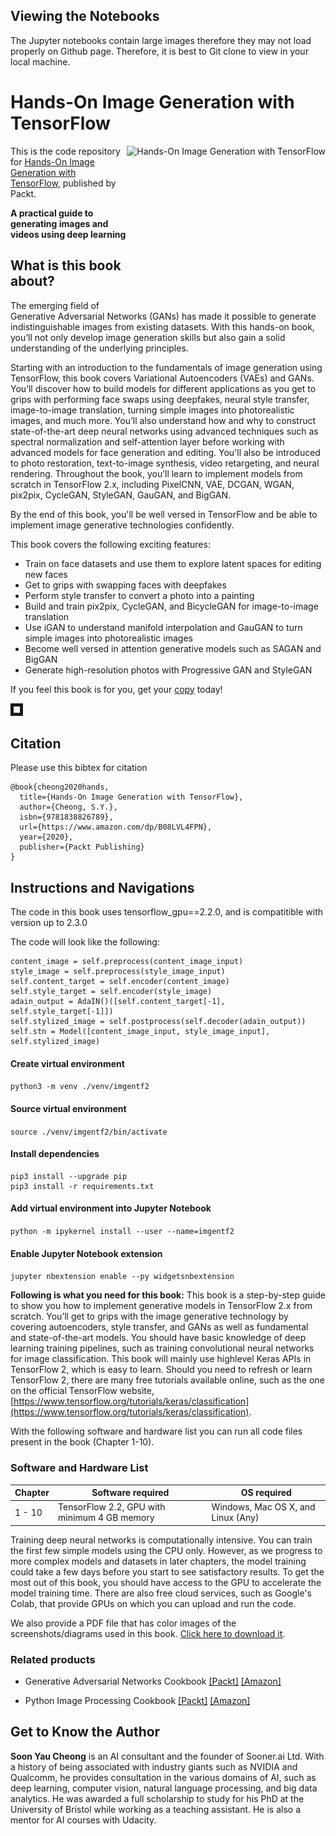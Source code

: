 ## Viewing the Notebooks
The Jupyter notebooks contain large images therefore they may not load properly on Github page. Therefore, it is best to Git clone to view in your local machine.

# Hands-On Image Generation with TensorFlow

<a href="https://www.packtpub.com/product/hands-on-image-generation-with-tensorflow/9781838826789?utm_source=github&utm_medium=repository&utm_campaign=9781838826789"><img src="https://static.packt-cdn.com/products/9781838826789/cover/smaller" alt="Hands-On Image Generation with TensorFlow" height="256px" align="right"></a>

This is the code repository for [Hands-On Image Generation with TensorFlow](https://www.packtpub.com/product/hands-on-image-generation-with-tensorflow/9781838826789?utm_source=github&utm_medium=repository&utm_campaign=9781838826789), published by Packt.

**A practical guide to generating images and videos using deep learning**

## What is this book about?
The emerging field of Generative Adversarial Networks (GANs) has made it possible to generate indistinguishable images from existing datasets. With this hands-on book, you’ll not only develop image generation skills but also gain a solid understanding of the underlying principles.

Starting with an introduction to the fundamentals of image generation using TensorFlow, this book covers Variational Autoencoders (VAEs) and GANs. You’ll discover how to build models for different applications as you get to grips with performing face swaps using deepfakes, neural style transfer, image-to-image translation, turning simple images into photorealistic images, and much more. You’ll also understand how and why to construct state-of-the-art deep neural networks using advanced techniques such as spectral normalization and self-attention layer before working with advanced models for face generation and editing. You'll also be introduced to photo restoration, text-to-image synthesis, video retargeting, and neural rendering. Throughout the book, you’ll learn to implement models from scratch in TensorFlow 2.x, including PixelCNN, VAE, DCGAN, WGAN, pix2pix, CycleGAN, StyleGAN, GauGAN, and BigGAN.

By the end of this book, you'll be well versed in TensorFlow and be able to implement image generative technologies confidently.


This book covers the following exciting features: 
* Train on face datasets and use them to explore latent spaces for editing new faces
* Get to grips with swapping faces with deepfakes
* Perform style transfer to convert a photo into a painting
* Build and train pix2pix, CycleGAN, and BicycleGAN for image-to-image translation
* Use iGAN to understand manifold interpolation and GauGAN to turn simple images into photorealistic images
* Become well versed in attention generative models such as SAGAN and BigGAN
* Generate high-resolution photos with Progressive GAN and StyleGAN

If you feel this book is for you, get your [copy](https://www.amazon.com/dp/B08LVL4FPN) today!

<a href="https://www.packtpub.com/?utm_source=github&utm_medium=banner&utm_campaign=GitHubBanner"><img src="https://raw.githubusercontent.com/PacktPublishing/GitHub/master/GitHub.png" alt="https://www.packtpub.com/" border="5" /></a>

## Citation
Please use this bibtex for citation
```
@book{cheong2020hands,
  title={Hands-On Image Generation with TensorFlow},
  author={Cheong, S.Y.},
  isbn={9781838826789},
  url={https://www.amazon.com/dp/B08LVL4FPN},
  year={2020},
  publisher={Packt Publishing}
}
```

## Instructions and Navigations
The code in this book uses tensorflow_gpu==2.2.0, and is compatitible with version up to 2.3.0

The code will look like the following:
```
content_image = self.preprocess(content_image_input)
style_image = self.preprocess(style_image_input)
self.content_target = self.encoder(content_image)
self.style_target = self.encoder(style_image)
adain_output = AdaIN()([self.content_target[-1], self.style_target[-1]])
self.stylized_image = self.postprocess(self.decoder(adain_output))
self.stn = Model([content_image_input, style_image_input], self.stylized_image)

```
#### Create virtual environment
```python3 -m venv ./venv/imgentf2```

#### Source virtual environment
```source ./venv/imgentf2/bin/activate```

#### Install dependencies
```
pip3 install --upgrade pip
pip3 install -r requirements.txt
```

#### Add virtual environment into Jupyter Notebook
```python -m ipykernel install --user --name=imgentf2```

#### Enable Jupyter Notebook extension
```jupyter nbextension enable --py widgetsnbextension```

**Following is what you need for this book:**
This book is a step-by-step guide to show you how to implement generative models in TensorFlow 2.x from scratch. You’ll get to grips with the image generative technology by covering autoencoders, style transfer, and GANs as well as fundamental and state-of-the-art models. You should have basic knowledge of deep learning training pipelines, such as training convolutional neural networks for image classification. This book will mainly use highlevel Keras APIs in TensorFlow 2, which is easy to learn. Should you need to refresh or learn TensorFlow 2, there are many free tutorials available online, such as the one on the official TensorFlow website, [https://www.tensorflow.org/tutorials/keras/classification](https://www.tensorflow.org/tutorials/keras/classification).

With the following software and hardware list you can run all code files present in the book (Chapter 1-10).

### Software and Hardware List

| Chapter  | Software required                                                                    | OS required                        |
| -------- | -------------------------------------------------------------------------------------| -----------------------------------|
| 1 - 10   |   TensorFlow 2.2, GPU with minimum 4 GB memory                                       | Windows, Mac OS X, and Linux (Any) |

Training deep neural networks is computationally intensive. You can train the first few simple models using the CPU only. However, as we progress to more complex models and datasets in later chapters, the model training could take a few days before you start to see satisfactory results. To get the most out of this book, you should have access to the GPU to accelerate the model training time. There are also free cloud services, such as Google's Colab, that provide GPUs on which you can upload and run the code. 


We also provide a PDF file that has color images of the screenshots/diagrams used in this book. [Click here to download it](https://static.packt-cdn.com/downloads/9781838826789_ColorImages.pdf).


### Related products <Other books you may enjoy>
* Generative Adversarial Networks Cookbook [[Packt]](https://www.packtpub.com/product/generative-adversarial-networks-cookbook/9781789139907) [[Amazon]](https://www.amazon.com/dp/1789139902)

* Python Image Processing Cookbook [[Packt]](https://www.packtpub.com/product/python-image-processing-cookbook/9781789537147) [[Amazon]](https://www.amazon.com/dp/1789537142)

## Get to Know the Author
**Soon Yau Cheong** is an AI consultant and the founder of Sooner.ai Ltd. With a history of being associated with industry giants such as NVIDIA and Qualcomm, he provides consultation in the various domains of AI, such as deep learning, computer vision, natural language processing, and big data analytics. He was awarded a full scholarship to study for his PhD at the University of Bristol while working as a teaching assistant. He is also a mentor for AI courses with Udacity.




